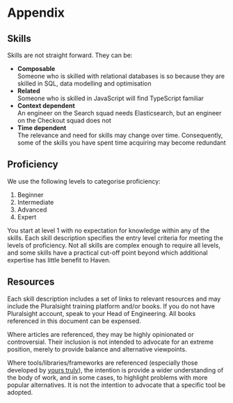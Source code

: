 # Appendix

## Skills

Skills are not straight forward. They can be:

- **Composable**  
  Someone who is skilled with relational databases is so because they are skilled in SQL, data modelling and optimisation
- **Related**  
  Someone who is skilled in JavaScript will find TypeScript familiar
- **Context dependent**  
  An engineer on the Search squad needs Elasticsearch, but an engineer on the Checkout squad does not
- **Time dependent**  
  The relevance and need for skills may change over time. Consequently, some of the skills you have spent time acquiring may become redundant

## Proficiency

We use the following levels to categorise proficiency:

1. Beginner
2. Intermediate
3. Advanced
4. Expert

You start at level 1 with no expectation for knowledge within any of the skills. Each skill description specifies the entry level criteria for meeting the levels of proficiency. Not all skills are complex enough to require all levels, and some skills have a practical cut-off point beyond which additional expertise has little benefit to Haven.

## Resources

Each skill description includes a set of links to relevant resources and may include the Pluralsight training platform and/or books. If you do not have Pluralsight account, speak to your Head of Engineering. All books referenced in this document can be expensed.

Where articles are referenced, they may be highly opinionated or controversial. Their inclusion is not intended to advocate for an extreme position, merely to provide balance and alternative viewpoints.

Where tools/libraries/frameworks are referenced (especially those developed by [yours truly](https://github.com/cressie176)), the intention is provide a wider understanding of the body of work, and in some cases, to highlight problems with more popular alternatives. It is not the intention to advocate that a specific tool be adopted.
